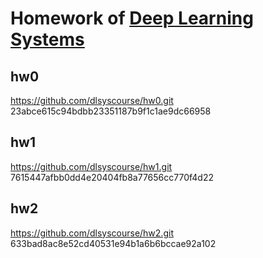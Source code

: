 # Homework of [Deep Learning Systems](https://dlsyscourse.org/)

## hw0
https://github.com/dlsyscourse/hw0.git 23abce615c94bdbb23351187b9f1c1ae9dc66958

## hw1
https://github.com/dlsyscourse/hw1.git 7615447afbb0dd4e20404fb8a77656cc770f4d22

## hw2
https://github.com/dlsyscourse/hw2.git 633bad8ac8e52cd40531e94b1a6b6bccae92a102